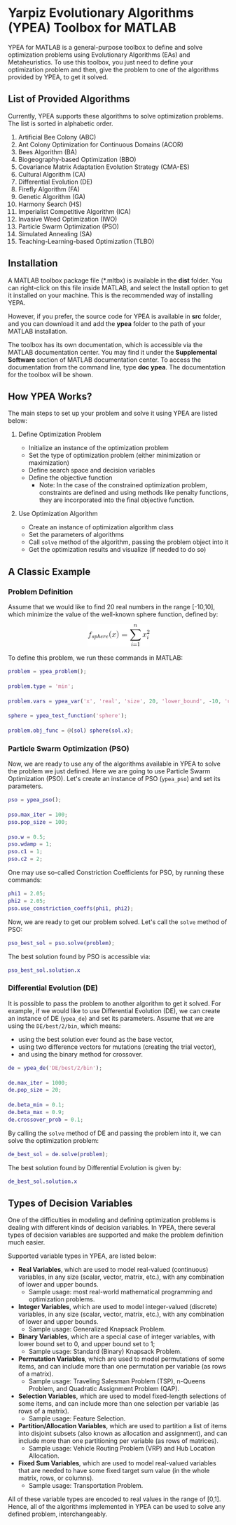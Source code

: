 # Yarpiz Evolutionary Algorithms (YPEA) Toolbox for MATLAB
YPEA for MATLAB is a general-purpose toolbox to define and solve optimization problems using Evolutionary Algorithms (EAs) and Metaheuristics. To use this toolbox, you just need to define your optimization problem and then, give the problem to one of the algorithms provided by YPEA, to get it solved.

## List of Provided Algorithms
Currently, YPEA supports these algorithms to solve optimization problems. The list is sorted in alphabetic order.

1. Artificial Bee Colony (ABC)
2. Ant Colony Optimization for Continuous Domains (ACOR)
3. Bees Algorithm (BA)
4. Biogeography-based Optimization (BBO)
5. Covariance Matrix Adaptation Evolution Strategy (CMA-ES)
6. Cultural Algorithm (CA)
7. Differential Evolution (DE)
8. Firefly Algorithm (FA)
9. Genetic Algorithm (GA)
10. Harmony Search (HS)
11. Imperialist Competitive Algorithm (ICA)
12. Invasive Weed Optimization (IWO)
13. Particle Swarm Optimization (PSO)
14. Simulated Annealing (SA)
15. Teaching-Learning-based Optimization (TLBO)

## Installation
A MATLAB toolbox package file (*.mltbx) is available in the **dist** folder. You can right-click on this file inside MATLAB, and select the Install option to get it installed on your machine. This is the recommended way of installing YEPA.

However, if you prefer, the source code for YPEA is available in **src** folder, and you can download it and add the **ypea** folder to the path of your MATLAB installation. 

The toolbox has its own documentation, which is accessible via the MATLAB documentation center. You may find it under the **Supplemental Software** section of MATLAB documentation center. To access the documentation from the command line, type **doc ypea**. The documentation for the toolbox will be shown.

## How YPEA Works?
The main steps to set up your problem and solve it using YPEA are listed below:
1. Define Optimization Problem
   - Initialize an instance of the optimization problem
   - Set the type of optimization problem (either minimization or maximization)
   - Define search space and decision variables
   - Define the objective function
     - Note: In the case of the constrained optimization problem, constraints are defined and using methods like penalty functions, they are incorporated into the final objective function.
   
2. Use Optimization Algorithm
    - Create an instance of optimization algorithm class
    - Set the parameters of algorithms
    - Call `solve` method of the algorithm, passing the problem object into it
    - Get the optimization results and visualize (if needed to do so)

## A Classic Example
### Problem Definition
Assume that we would like to find 20 real numbers in the range [-10,10], which minimize the value of the well-known sphere function, defined by:

<p align="center">
    <img src="assets/img/eq.sphere.gif">
</p>

To define this problem, we run these commands in MATLAB:
```matlab
problem = ypea_problem();

problem.type = 'min';

problem.vars = ypea_var('x', 'real', 'size', 20, 'lower_bound', -10, 'upper_bound', 10);

sphere = ypea_test_function('sphere');

problem.obj_func = @(sol) sphere(sol.x);
```

### Particle Swarm Optimization (PSO)
Now, we are ready to use any of the algorithms available in YPEA to solve the problem we just defined. Here we are going to use Particle Swarm Optimization (PSO). Let's create an instance of PSO (`ypea_pso`) and set its parameters.
```matlab
pso = ypea_pso();

pso.max_iter = 100;
pso.pop_size = 100;

pso.w = 0.5;
pso.wdamp = 1;
pso.c1 = 1;
pso.c2 = 2;
```

One may use so-called Constriction Coefficients for PSO, by running these commands:
```matlab
phi1 = 2.05;
phi2 = 2.05;
pso.use_constriction_coeffs(phi1, phi2);
```

Now, we are ready to get our problem solved. Let's call the `solve` method of PSO:
```matlab
pso_best_sol = pso.solve(problem);
```

The best solution found by PSO is accessible via:
```matlab
pso_best_sol.solution.x
```

### Differential Evolution (DE)
It is possible to pass the problem to another algorithm to get it solved. For example, if we would like to use Differential Evolution (DE), we can create an instance of DE (`ypea_de`) and set its parameters. Assume that we are using the `DE/best/2/bin`, which means:
- using the best solution ever found as the base vector,
- using two difference vectors for mutations (creating the trial vector),
- and using the binary method for crossover.

```matlab
de = ypea_de('DE/best/2/bin');

de.max_iter = 1000;
de.pop_size = 20;

de.beta_min = 0.1;
de.beta_max = 0.9;
de.crossover_prob = 0.1;
```

By calling the `solve` method of DE and passing the problem into it, we can solve the optimization problem:
```matlab
de_best_sol = de.solve(problem);
```

The best solution found by Differential Evolution is given by:
```matlab
de_best_sol.solution.x
```

## Types of Decision Variables
One of the difficulties in modeling and defining optimization problems is dealing with different kinds of decision variables. In YPEA, there several types of decision variables are supported and make the problem definition much easier.

Supported variable types in YPEA, are listed below:
- **Real Variables**, which are used to model real-valued (continuous) variables, in any size (scalar, vector, matrix, etc.), with any combination of lower and upper bounds.
  - Sample usage: most real-world mathematical programming and optimization problems.
- **Integer Variables**, which are used to model integer-valued (discrete) variables, in any size (scalar, vector, matrix, etc.), with any combination of lower and upper bounds.
  - Sample usage: Generalized Knapsack Problem.
- **Binary Variables**, which are a special case of integer variables, with lower bound set to 0, and upper bound set to 1;
  - Sample usage: Standard (Binary) Knapsack Problem.
- **Permutation Variables**, which are used to model permutations of some items, and can include more than one permutation per variable (as rows of a matrix).
  - Sample usage: Traveling Salesman Problem (TSP), n-Queens Problem, and Quadratic Assignment Problem (QAP).
- **Selection Variables**, which are used to model fixed-length selections of some items, and can include more than one selection per variable (as rows of a matrix).
  - Sample usage: Feature Selection.
- **Partition/Allocation Variables**, which are used to partition a list of items into disjoint subsets (also known as allocation and assignment), and can include more than one partitioning per variable (as rows of matrices).
  - Sample usage: Vehicle Routing Problem (VRP) and Hub Location Allocation.
- **Fixed Sum Variables**, which are used to model real-valued variables that are needed to have some fixed target sum value (in the whole matrix, rows, or columns).
  - Sample usage: Transportation Problem.

All of these variable types are encoded to real values in the range of [0,1]. Hence, all of the algorithms implemented in YPEA can be used to solve any defined problem, interchangeably.
